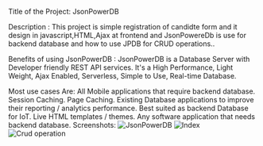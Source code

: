 
 Title of the Project: 
 JsonPowerDB 

Description :
 This project is simple registration of candidte form and it design in javascript,HTML,Ajax at frontend and JsonPowereDb is use for backend database and how to use JPDB for CRUD operations.. 
 
 Benefits of using JsonPowerDB :
 JsonPowerDB is a Database Server with Developer friendly REST API services. It's a High Performance, Light Weight, Ajax Enabled, Serverless, Simple to Use, Real-time Database.
 
 Most use cases Are:
  All Mobile applications that require backend database.
  Session Caching.
  Page Caching.
  Existing Database applications to improve their reporting / analytics performance.
  Best suited as backend Database for IoT.
  Live HTML templates / themes.
  Any software application that needs backend database.
 Screenshots: ![JsonPowerDB](https://user-images.githubusercontent.com/77035532/111424850-54680480-8718-11eb-9b9a-fd8d1f9ec417.png)
![Index](https://user-images.githubusercontent.com/77035532/111425137-b58fd800-8718-11eb-993c-ddc2e7b8ec93.png)
![Crud operation](https://user-images.githubusercontent.com/77035532/111425158-bd4f7c80-8718-11eb-9bc2-bf3c07097b94.png)
